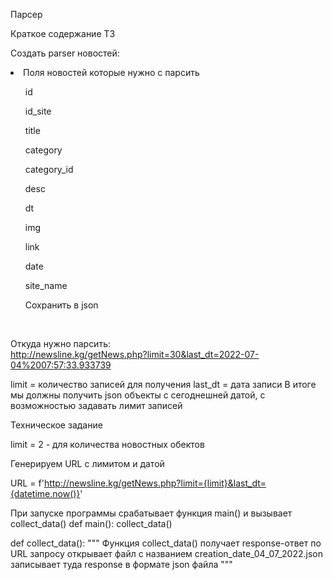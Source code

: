 Парсер

Краткое содержание ТЗ

Создать parser новостей:

<li>Поля новостей которые нужно с парсить</li>
    <ul>id</ul>
    <ul>id_site</ul>
    <ul>title</ul>
    <ul>category</ul>
    <ul>category_id</ul>
    <ul>desc</ul>
    <ul>dt</ul>
    <ul>img</ul>
    <ul>link</ul>
    <ul>date</ul>
    <ul>site_name</ul>
<ul>Сохранить в json</ul></br>

Откуда нужно парсить:</br>
http://newsline.kg/getNews.php?limit=30&last_dt=2022-07-04%2007:57:33.933739</br>

limit = количество записей для получения
last_dt = дата записи
B итоге мы должны получить json объекты с сегоднешней датой, с возможностью задавать лимит записей


Техническое задание





limit = 2  -   для количества новостных обектов

Генерируем URL с лимитом и датой

URL = f'http://newsline.kg/getNews.php?limit={limit}&last_dt={datetime.now()}'

При запуске программы срабатывает функция main()  и вызывает collect_data()
def main():
    collect_data()


def collect_data():
    """
    Функция collect_data() получает response-ответ по URL запросу
    открывает файл с названием  creation_date_04_07_2022.json
    записывает туда response в формате json файла
    """
